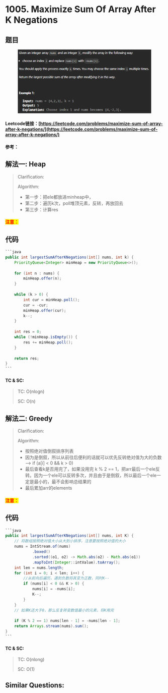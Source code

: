 # 1005. Maximize Sum Of Array After K Negations

## 题目

<figure><img src="../../.gitbook/assets/image (3) (1) (1) (1) (1).png" alt=""><figcaption></figcaption></figure>

#### Leetcode链接：[https://leetcode.com/problems/maximize-sum-of-array-after-k-negations/](https://leetcode.com/problems/maximize-sum-of-array-after-k-negations/)

#### 参考：

## 解法一: Heap

> Clarification:&#x20;
>
> Algorithm:&#x20;
>
> * 第一步：把ele都放进minheap中，
> * 第二步：遍历k次，poll堆顶元素，反转，再放回去
> * 第三步：计算res

#### <mark style="color:red;">注意：</mark>

## 代码

````java
```java
public int largestSumAfterKNegations(int[] nums, int k) {
    PriorityQueue<Integer> minHeap = new PriorityQueue<>();

    for (int n : nums) {
        minHeap.offer(n);
    }

    while (k > 0) {
        int cur = minHeap.poll();
        cur = -cur;
        minHeap.offer(cur);
        k--;
    }

    int res = 0;
    while (!minHeap.isEmpty()) {
        res += minHeap.poll();
    }

    return res;
}
```
````

#### TC & SC:&#x20;

> TC: O(nlogn)
>
> SC: O(n)

## 解法二: Greedy&#x20;

> Clarification:&#x20;
>
> Algorithm:&#x20;
>
> * 按照绝对值倒叙排序列表
> * 因为是倒叙，所以从前往后便利的话就可以优先反转绝对值为大的负数 --> if (a\[i] < 0 && k > 0)
> * 最后查看k是否用完了，如果没用完 k % 2 == 1，把arr最后一个ele反转。因为一个ele可以反转多次，并且由于是倒叙，所以最后一个ele一定是最小的，最不会影响总结果的
> * 最后累加arr的elements

#### <mark style="color:red;">注意：</mark>

## 代码

````java
```java
public int largestSumAfterKNegations(int[] nums, int K) {
    // 将数组按照绝对值大小从大到小排序，注意要按照绝对值的大小
    nums = IntStream.of(nums)
            .boxed()
            .sorted((o1, o2) -> Math.abs(o2) - Math.abs(o1))
            .mapToInt(Integer::intValue).toArray();
    int len = nums.length;	    
    for (int i = 0; i < len; i++) {
        //从前向后遍历，遇到负数将其变为正数，同时K--
        if (nums[i] < 0 && K > 0) {
            nums[i] = -nums[i];
            K--;
        }
    }
    // 如果K还大于0，那么反复转变数值最小的元素，将K用完

    if (K % 2 == 1) nums[len - 1] = -nums[len - 1];
    return Arrays.stream(nums).sum();
}
```
````

#### TC & SC:&#x20;

> TC: O(nlong)
>
> SC: O(1)

## **Similar Questions:**&#x20;
